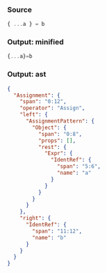 ### Source
```js parse:expr
{ ...a } = b
```

### Output: minified
```js
{...a}=b
```

### Output: ast
```json
{
  "Assignment": {
    "span": "0:12",
    "operator": "Assign",
    "left": {
      "AssignmentPattern": {
        "Object": {
          "span": "0:8",
          "props": [],
          "rest": {
            "Expr": {
              "IdentRef": {
                "span": "5:6",
                "name": "a"
              }
            }
          }
        }
      }
    },
    "right": {
      "IdentRef": {
        "span": "11:12",
        "name": "b"
      }
    }
  }
}
```
